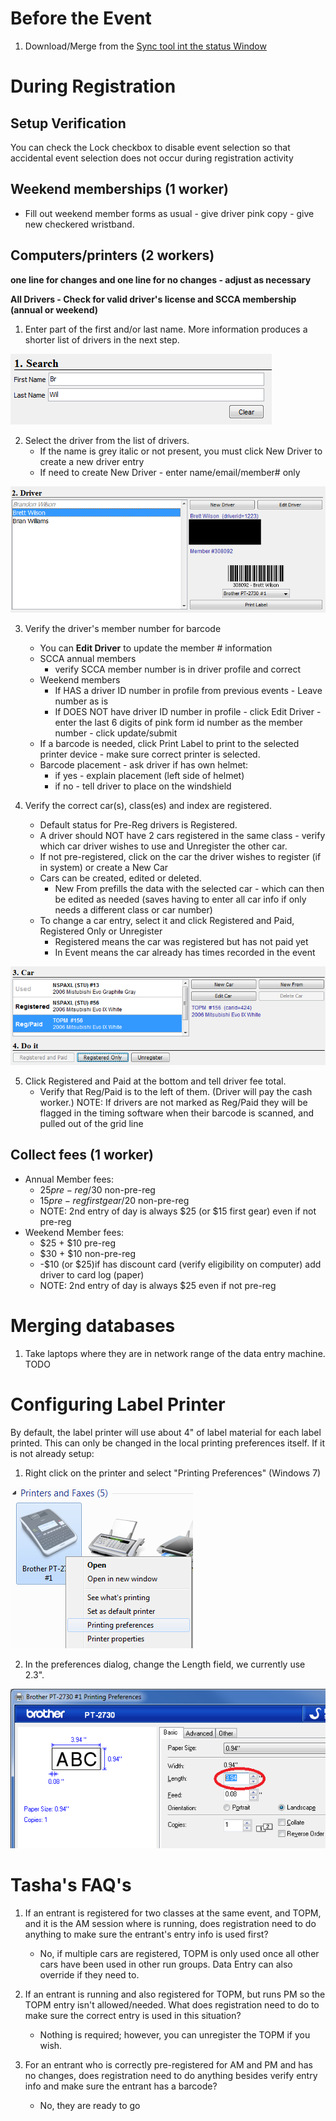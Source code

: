 # Before the Event
1. Download/Merge from the [Sync tool int the status Window](datasync.md)

# During Registration

## Setup Verification 
You can check the Lock checkbox to disable event selection so that accidental event selection does not occur during registration activity

## Weekend memberships (1 worker)
* Fill out weekend member forms as usual - give driver pink copy - give new checkered wristband.

## Computers/printers (2 workers)
**one line for changes and one line for no changes - adjust as necessary**

**All Drivers - Check for valid driver's license and SCCA membership (annual or weekend)**

1. Enter part of the first and/or last name.  More information produces a shorter list of drivers in the next step.

![SearchBox](images/search.png)

2. Select the driver from the list of drivers.  
    * If the name is grey italic or not present, you must click New Driver to create a new driver entry 
    * If need to create New Driver - enter name/email/member# only

![DriverEntry](images/driver.png)


3. Verify the driver's member number for barcode
    * You can **Edit Driver** to update the member # information
    * SCCA annual members
        * verify SCCA member number is in driver profile and correct
    * Weekend members
        * If HAS a driver ID number in profile from previous events - Leave number as is 
        * If DOES NOT have driver ID number in profile - click Edit Driver - enter the last 6 digits of pink form id number as the member number - click update/submit 
    * If a barcode is needed, click Print Label to print to the selected printer device - make sure correct printer is selected.
    * Barcode placement - ask  driver if has own helmet:
        * if yes - explain placement (left side of helmet)
        * if no - tell driver to place on the windshield 

4. Verify the correct car(s), class(es) and index are registered. 
    * Default status for Pre-Reg drivers is Registered. 
    * A driver should NOT have 2 cars registered in the same class - verify which car driver wishes to use and Unregister the other car.
    * If not pre-registered, click on the car the driver wishes to register (if in system) or create a New Car 
    * Cars can be created, edited or deleted. 
        * New From prefills the data with the selected car - which can then be edited as needed (saves having to enter all car info if only needs a different class or car number) 
    * To change a car entry, select it and click Registered and Paid, Registered Only or Unregister
        * Registered means the car was registered but has not paid yet
        * In Event means the car already has times recorded in the event

![CarEntry](images/car.png)

5. Click Registered and Paid at the bottom and tell driver fee total. 
    * Verify that Reg/Paid is to the left of them. (Driver will pay the cash worker.) NOTE: If drivers are not marked as Reg/Paid they will be flagged in the timing software when their barcode is scanned, and pulled out of the grid line

## Collect fees (1 worker)

* Annual Member fees:
    * $25 pre-reg/$30 non-pre-reg
    * $15 pre-reg first gear/$20 non-pre-reg
    * NOTE: 2nd entry of day is always $25 (or $15 first gear) even if not pre-reg
* Weekend Member fees:
    * $25 + $10 pre-reg
    * $30 + $10 non-pre-reg
    * -$10 (or $25)if has discount card (verify eligibility on computer) add driver to card log (paper)
    * NOTE: 2nd entry of day is always $25 even if not pre-reg

# Merging databases

1. Take laptops where they are in network range of the data entry machine.
TODO

# Configuring Label Printer

By default, the label printer will use about 4" of label material for each label printed.  This can only be changed in the local printing preferences itself.  If it is not already setup:

1. Right click on the printer and select "Printing Preferences" (Windows 7)

![PrinterMenu](images/printer.png)

2. In the preferences dialog, change the Length field, we currently use 2.3".

![PrinterPreferences](images/preferences.png)

# Tasha's FAQ's

1. If an entrant is registered for two classes at the same event, <class> and TOPM, and it is the AM session where <class> is running, does registration need to do anything to make sure the entrant's <class> entry info is used first?

    * No, if multiple cars are registered, TOPM is only used once all other cars have been used in other run groups.  Data Entry can also override if they need to.

2. If an entrant is running <class> and also registered for TOPM, but <class> runs PM so the TOPM entry isn't allowed/needed. What does registration need to do to make sure the correct entry is used in this situation?

    * Nothing is required; however, you can unregister the TOPM if you wish.

3. For an entrant who is correctly pre-registered for AM and PM and has no changes, does registration need to do anything besides verify entry info and make sure the entrant has a barcode?

    * No, they are ready to go


